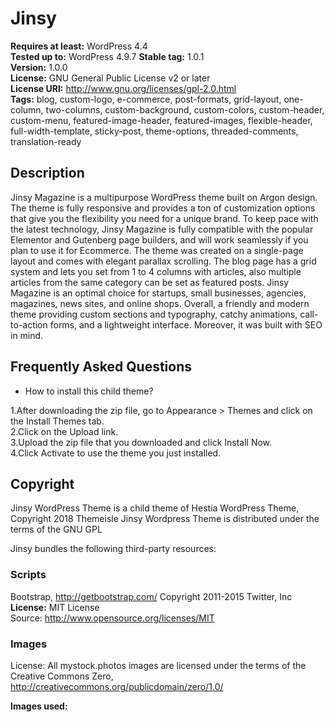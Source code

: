 # Jinsy

**Requires at least:** WordPress 4.4  
**Tested up to:** WordPress 4.9.7
**Stable tag:** 1.0.1  
**Version:** 1.0.0  
**License:** GNU General Public License v2 or later  
**License URI:** http://www.gnu.org/licenses/gpl-2.0.html  
**Tags:** blog, custom-logo, e-commerce, post-formats, grid-layout, one-column, two-columns, custom-background, custom-colors, custom-header, custom-menu, featured-image-header, featured-images, flexible-header, full-width-template, sticky-post, theme-options, threaded-comments, translation-ready

## Description

Jinsy Magazine is a multipurpose WordPress theme built on Argon design. The theme is fully responsive and provides a ton of customization options that give you the flexibility you need for a unique brand. To keep pace with the latest technology, Jinsy Magazine is fully compatible with the popular Elementor and Gutenberg page builders, and will work seamlessly if you plan to use it for Ecommerce. The theme was created on a single-page layout and comes with elegant parallax scrolling. The blog page has a grid system and lets you set from 1 to 4 columns with articles, also multiple articles from the same category can be set as featured posts. Jinsy Magazine is an optimal choice for startups, small businesses, agencies, magazines, news sites, and online shops. Overall, a friendly and modern theme providing custom sections and typography, catchy animations, call-to-action forms, and a lightweight interface. Moreover, it was built with SEO in mind.

## Frequently Asked Questions

* How to install this child theme?
 
1.After downloading the zip file, go to Appearance > Themes and click on the Install Themes tab.  
2.Click on the Upload link.  
3.Upload the zip file that you downloaded and click Install Now.  
4.Click Activate to use the theme you just installed.  

## Copyright

Jinsy WordPress Theme is a child theme of Hestia WordPress Theme, Copyright 2018 Themeisle
Jinsy Wordpress Theme is distributed under the terms of the GNU GPL

Jinsy bundles the following third-party resources:

### Scripts
Bootstrap, http://getbootstrap.com/ Copyright 2011-2015 Twitter, Inc  
**License:** MIT License  
Source: http://www.opensource.org/licenses/MIT  

### Images

License: All mystock.photos images are licensed under the terms of the Creative Commons Zero, http://creativecommons.org/publicdomain/zero/1.0/  

**Images used:**

